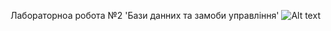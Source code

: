 Лабораторноа робота №2 'Бази данних та замоби управління'
![Alt text](relative/path/to/img.jpg?raw=true "Title")

